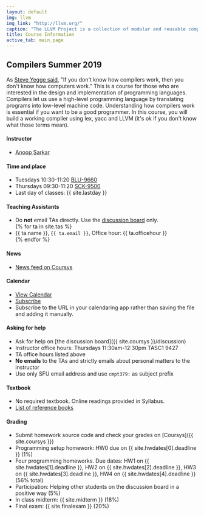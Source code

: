 ```yaml
---
layout: default
img: llvm
img_link: "http://llvm.org/"
caption: "The LLVM Project is a collection of modular and reusable compiler and toolchain technologies. "
title: Course Information
active_tab: main_page 
---
```


## Compilers <span class="text-muted">Summer 2019</span>

As [Steve Yegge said](http://steve-yegge.blogspot.ca/2007/06/rich-programmer-food.html), "If you don't know how compilers work, then you don't know how computers work."  This is a course for those who are interested in the design and implementation of programming languages. Compilers let us use a high-level programming language by translating programs into low-level machine code. Understanding how compilers work is essential if you want to be a good programmer. In this course, you will build a working compiler using lex, yacc and LLVM (it's ok if you don't know what those terms mean).

#### Instructor
* [Anoop Sarkar](http://www.cs.sfu.ca/~anoop/) 

#### Time and place
* Tuesdays 10:30-11:20 [BLU-9660](http://www.sfu.ca/campuses/maps-and-directions/burnaby-map.html)
* Thursdays 09:30-11:20 [SCK-9500](http://www.sfu.ca/campuses/maps-and-directions/burnaby-map.html)
* Last day of classes: {{ site.lastday }}

#### Teaching Assistants
<ul>
<li> Do <b>not</b> email TAs directly. Use the <a href="{{ site.coursys }}discussion/">discussion board</a> only.</li>
{% for ta in site.tas %}
<li>{{ ta.name }}, <code>{{ ta.email }}</code>, Office hour: {{ ta.officehour }}</li>
{% endfor %}
</ul>

#### News
* [News feed on Coursys](https://coursys.sfu.ca/news/75221d0252e1cdacf94dac56b78600e9/anoop)

#### Calendar
* [View Calendar](https://coursys.sfu.ca/calendar/)
* [Subscribe](https://coursys.sfu.ca/calendar/0261d2fe6030dc6570c3073ca9dd1a93/anoop)
* Subscribe to the URL in your calendaring app rather than saving the file and adding it manually.

#### Asking for help
* Ask for help on [the discussion board]({{ site.coursys }}/discussion)
* Instructor office hours: Thursdays 11:30am-12:30pm TASC1 9427
* TA office hours listed above
* <b>No emails</b> to the TAs and strictly emails about personal matters to the instructor
* Use only SFU email address and use `cmpt379:` as subject prefix

#### Textbook
* No required textbook. Online readings provided in Syllabus.
* [List of reference books](textbook.html)

#### Grading
* Submit homework source code and check your grades on [Coursys]({{ site.coursys }})
* Programming setup homework: HW0 due on {{ site.hwdates[0].deadline }} (1%)
* Four programming homeworks. Due dates: HW1 on {{ site.hwdates[1].deadline }}, HW2 on {{ site.hwdates[2].deadline }}, HW3 on {{ site.hwdates[3].deadline }}, HW4 on {{ site.hwdates[4].deadline }} (56% total)
* Participation: Helping other students on the discussion board in a positive way (5%)
* In class midterm: {{ site.midterm }} (18%)
* Final exam: {{ site.finalexam }} (20%)


